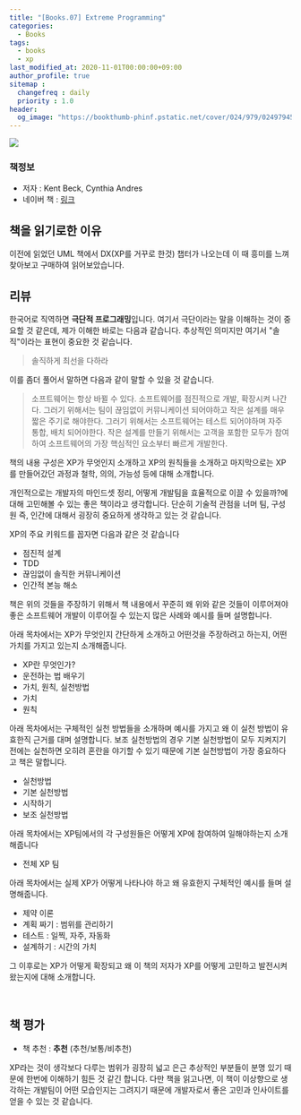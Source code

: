 ```yaml
---
title: "[Books.07] Extreme Programming"
categories: 
  - Books
tags:
  - books
  - xp
last_modified_at: 2020-11-01T00:00:00+09:00
author_profile: true
sitemap :
  changefreq : daily
  priority : 1.0
header:
  og_image: "https://bookthumb-phinf.pstatic.net/cover/024/979/02497945.jpg?udate=20150723"
---
```


![](https://bookthumb-phinf.pstatic.net/cover/024/979/02497945.jpg?udate=20150723)

### 책정보
- 저자 : Kent Beck, Cynthia Andres
- 네이버 책 : [링크](https://book.naver.com/bookdb/book_detail.nhn?bid=2497945)

## 책을 읽기로한 이유
이전에 읽었던 UML 책에서 DX(XP를 거꾸로 한것) 챕터가 나오는데 이 때 흥미를 느껴 찾아보고 구매하여 읽어보았습니다.

## 리뷰
한국어로 직역하면 **극단적 프로그래밍**입니다. 여기서 극단이라는 말을 이해하는 것이 중요할 것 같은데, 제가 이해한 바로는 다음과 같습니다. 추상적인 의미지만 여기서 "솔직"이라는 표현이 중요한 것 같습니다.

> 솔직하게 최선을 다하라

이를 좀더 풀어서 말하면 다음과 같이 말할 수 있을 것 같습니다.

> 소프트웨어는 항상 바뀔 수 있다. 소프트웨어를 점진적으로 개발, 확장시켜 나간다. 그러기 위해서는 팀이 끊임없이 커뮤니케이션 되어야하고 작은 설계를 매우 짧은 주기로 해야한다. 그러기 위해서는 소프트웨어는 테스트 되어야하며 자주 통합, 배치 되어야한다. 작은 설계를 만들기 위해서는 고객을 포함한 모두가 참여하여 소프트웨어의 가장 핵심적인 요소부터 빠르게 개발한다.


책의 내용 구성은 XP가 무엇인지 소개하고 XP의 원칙들을 소개하고 마지막으로는 XP를 만들어갔던 과정과 철학, 의의, 가능성 등에 대해 소개합니다.

개인적으로는 개발자의 마인드셋 정리, 어떻게 개발팀을 효율적으로 이끌 수 있을까?에 대해 고민해볼 수 있는 좋은 책이라고 생각합니다. 단순히 기술적 관점을 너머 팀, 구성원 즉, 인간에 대해서 굉장히 중요하게 생각하고 있는 것 같습니다.

XP의 주요 키워드를 꼽자면 다음과 같은 것 같습니다
- 점진적 설계
- TDD
- 끊임없이 솔직한 커뮤니케이션
- 인간적 본능 해소

책은 위의 것들을 주장하기 위해서 책 내용에서 꾸준히 왜 위와 같은 것들이 이루어져야 좋은 소프트웨어 개발이 이루어질 수 있는지 많은 사례와 예시를 들며 설명합니다.


아래 목차에서는 XP가 무엇인지 간단하게 소개하고 어떤것을 주장하려고 하는지, 어떤 가치를 가지고 있는지 소개해줍니다.
- XP란 무엇인가?
- 운전하는 법 배우기
- 가치, 원칙, 실천방법
- 가치
- 원칙

아래 목차에서는 구체적인 실천 방법들을 소개하며 예시를 가지고 왜 이 실천 방법이 유효한직 근거를 대며 설명합니다. 보조 실천방법의 경우 기본 실천방법이 모두 지켜지기 전에는 실천하면 오히려 혼란을 야기할 수 있기 때문에 기본 실천방법이 가장 중요하다고 책은 말합니다.

- 실천방법
- 기본 실천방법
- 시작하기
- 보조 실천방법
  
아래 목차에서는 XP팀에서의 각 구성원들은 어떻게 XP에 참여하여 일해야하는지 소개해줍니다
- 전체 XP 팀

아래 목차에서는 실제 XP가 어떻게 나타나야 하고 왜 유효한지 구체적인 예시를 들며 설명해줍니다.
- 제약 이론
- 계획 짜기 : 범위를 관리하기
- 테스트 : 일찍, 자주, 자동화
- 설계하기 : 시간의 가치

그 이후로는 XP가 어떻게 확장되고 왜 이 책의 저자가 XP를 어떻게 고민하고 발전시켜왔는지에 대해 소개합니다.

<br>

## 책 평가
- 책 추천 : **추천** (추천/보통/비추천)

XP라는 것이 생각보다 다루는 범위가 굉장히 넓고 은근 추상적인 부분들이 분명 있기 때문에 한번에 이해하기 힘든 것 같긴 합니다. 다만 책을 읽고나면, 이 책이 이상향으로 생각하는 개발팀이 어떤 모습인지는 그려지기 때문에 개발자로서 좋은 고민과 인사이트를 얻을 수 있는 것 같습니다.


